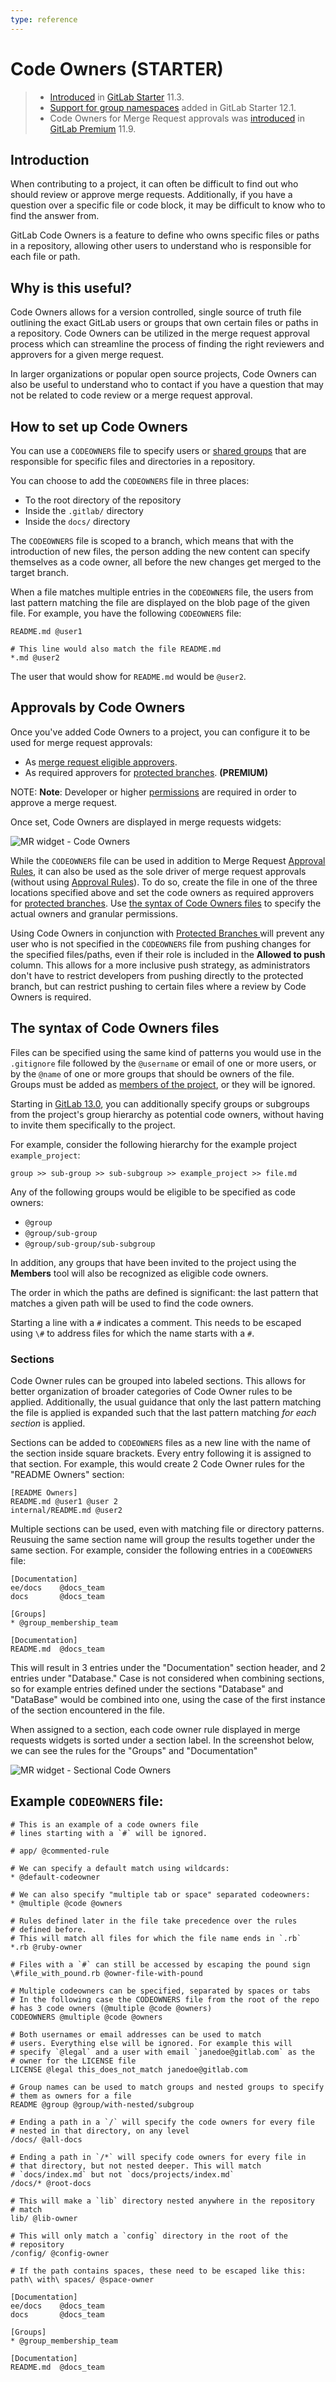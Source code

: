 ```yaml
---
type: reference
---
```


# Code Owners **(STARTER)**

> - [Introduced](https://gitlab.com/gitlab-org/gitlab/-/merge_requests/6916)
in [GitLab Starter](https://about.gitlab.com/pricing/) 11.3.
> - [Support for group namespaces](https://gitlab.com/gitlab-org/gitlab-foss/-/issues/53182) added in GitLab Starter 12.1.
> - Code Owners for Merge Request approvals was [introduced](https://gitlab.com/gitlab-org/gitlab/-/issues/4418) in [GitLab Premium](https://about.gitlab.com/pricing/) 11.9.

## Introduction

When contributing to a project, it can often be difficult
to find out who should review or approve merge requests.
Additionally, if you have a question over a specific file or
code block, it may be difficult to know who to find the answer from.

GitLab Code Owners is a feature to define who owns specific
files or paths in a repository, allowing other users to understand
who is responsible for each file or path.

## Why is this useful?

Code Owners allows for a version controlled, single source of
truth file outlining the exact GitLab users or groups that
own certain files or paths in a repository. Code Owners can be
utilized in the merge request approval process which can streamline
the process of finding the right reviewers and approvers for a given
merge request.

In larger organizations or popular open source projects, Code Owners
can also be useful to understand who to contact if you have
a question that may not be related to code review or a merge request
approval.

## How to set up Code Owners

You can use a `CODEOWNERS` file to specify users or
[shared groups](members/share_project_with_groups.md)
that are responsible for specific files and directories in a repository.

You can choose to add the `CODEOWNERS` file in three places:

- To the root directory of the repository
- Inside the `.gitlab/` directory
- Inside the `docs/` directory

The `CODEOWNERS` file is scoped to a branch, which means that with the
introduction of new files, the person adding the new content can
specify themselves as a code owner, all before the new changes
get merged to the target branch.

When a file matches multiple entries in the `CODEOWNERS` file,
the users from last pattern matching the file are displayed on the
blob page of the given file. For example, you have the following
`CODEOWNERS` file:

```plaintext
README.md @user1

# This line would also match the file README.md
*.md @user2
```

The user that would show for `README.md` would be `@user2`.

## Approvals by Code Owners

Once you've added Code Owners to a project, you can configure it to
be used for merge request approvals:

- As [merge request eligible approvers](merge_requests/merge_request_approvals.md#code-owners-as-eligible-approvers).
- As required approvers for [protected branches](protected_branches.md#protected-branches-approval-by-code-owners-premium). **(PREMIUM)**

NOTE: **Note**:
Developer or higher [permissions](../permissions.md) are required in order to
approve a merge request.

Once set, Code Owners are displayed in merge requests widgets:

![MR widget - Code Owners](img/code_owners_mr_widget_v12_4.png)

While the `CODEOWNERS` file can be used in addition to Merge Request [Approval Rules](merge_requests/merge_request_approvals.md#approval-rules),
it can also be used as the sole driver of merge request approvals
(without using [Approval Rules](merge_requests/merge_request_approvals.md#approval-rules)).
To do so, create the file in one of the three locations specified above and
set the code owners as required approvers for [protected branches](protected_branches.md#protected-branches-approval-by-code-owners-premium).
Use [the syntax of Code Owners files](code_owners.md#the-syntax-of-code-owners-files)
to specify the actual owners and granular permissions.

Using Code Owners in conjunction with [Protected Branches ](protected_branches.md#protected-branches-approval-by-code-owners-premium)
will prevent any user who is not specified in the `CODEOWNERS` file from pushing changes
for the specified files/paths, even if their role is included in the **Allowed to push** column.
This allows for a more inclusive push strategy, as administrators don't have to restrict developers
from pushing directly to the protected branch, but can restrict pushing to certain
files where a review by Code Owners is required.

## The syntax of Code Owners files

Files can be specified using the same kind of patterns you would use
in the `.gitignore` file followed by the `@username` or email of one
or more users, or by the `@name` of one or more groups that should
be owners of the file. Groups must be added as [members of the project](members/index.md),
or they will be ignored.

Starting in [GitLab 13.0](https://gitlab.com/gitlab-org/gitlab/-/issues/32432), you can additionally specify
groups or subgroups from the project's group hierarchy as potential code owners, without having to invite them specifically to the project.

For example, consider the following hierarchy for the example project `example_project`:

```plaintext
group >> sub-group >> sub-subgroup >> example_project >> file.md
```

Any of the following groups would be eligible to be specified as code owners:

- `@group`
- `@group/sub-group`
- `@group/sub-group/sub-subgroup`

In addition, any groups that have been invited to the project using the **Members** tool will also be recognized as eligible code owners.

The order in which the paths are defined is significant: the last
pattern that matches a given path will be used to find the code
owners.

Starting a line with a `#` indicates a comment. This needs to be
escaped using `\#` to address files for which the name starts with a
`#`.

### Sections

Code Owner rules can be grouped into labeled sections. This allows for better organization of broader categories of Code Owner rules to be applied. Additionally, the usual guidance that only the last pattern matching the file is applied is expanded such that the last pattern matching _for each section_ is applied.

Sections can be added to `CODEOWNERS` files as a new line with the name of the section inside square brackets. Every entry following it is assigned to that section. For example, this would create 2 Code Owner rules for the "README Owners" section:

```plaintext
[README Owners]
README.md @user1 @user 2
internal/README.md @user2
```

Multiple sections can be used, even with matching file or directory patterns. Reusuing the same section name will group the results together under the same section. For example, consider the following entries in a `CODEOWNERS` file:

```plaintext
[Documentation]
ee/docs    @docs_team
docs       @docs_team

[Groups]
* @group_membership_team

[Documentation]
README.md  @docs_team
```

This will result in 3 entries under the "Documentation" section header, and 2 entries under "Database." Case is not considered when combining sections, so for example entries defined under the sections "Database" and "DataBase" would be combined into one, using the case of the first instance of the section encountered in the file.

When assigned to a section, each code owner rule displayed in merge requests widgets is sorted under a section label. In the screenshot below, we can see the rules for the "Groups" and "Documentation"

![MR widget - Sectional Code Owners](img/sectional_code_owners_v13.2.png)

## Example `CODEOWNERS` file:

```plaintext
# This is an example of a code owners file
# lines starting with a `#` will be ignored.

# app/ @commented-rule

# We can specify a default match using wildcards:
* @default-codeowner

# We can also specify "multiple tab or space" separated codeowners:
* @multiple @code @owners

# Rules defined later in the file take precedence over the rules
# defined before.
# This will match all files for which the file name ends in `.rb`
*.rb @ruby-owner

# Files with a `#` can still be accessed by escaping the pound sign
\#file_with_pound.rb @owner-file-with-pound

# Multiple codeowners can be specified, separated by spaces or tabs
# In the following case the CODEOWNERS file from the root of the repo
# has 3 code owners (@multiple @code @owners)
CODEOWNERS @multiple @code @owners

# Both usernames or email addresses can be used to match
# users. Everything else will be ignored. For example this will
# specify `@legal` and a user with email `janedoe@gitlab.com` as the
# owner for the LICENSE file
LICENSE @legal this_does_not_match janedoe@gitlab.com

# Group names can be used to match groups and nested groups to specify
# them as owners for a file
README @group @group/with-nested/subgroup

# Ending a path in a `/` will specify the code owners for every file
# nested in that directory, on any level
/docs/ @all-docs

# Ending a path in `/*` will specify code owners for every file in
# that directory, but not nested deeper. This will match
# `docs/index.md` but not `docs/projects/index.md`
/docs/* @root-docs

# This will make a `lib` directory nested anywhere in the repository
# match
lib/ @lib-owner

# This will only match a `config` directory in the root of the
# repository
/config/ @config-owner

# If the path contains spaces, these need to be escaped like this:
path\ with\ spaces/ @space-owner

[Documentation]
ee/docs    @docs_team
docs       @docs_team

[Groups]
* @group_membership_team

[Documentation]
README.md  @docs_team
```
